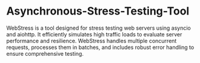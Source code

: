 # Asynchronous-Stress-Testing-Tool
WebStress is a tool designed for stress testing web servers using asyncio and aiohttp. It efficiently simulates high traffic loads to evaluate server performance and resilience. WebStress handles multiple concurrent requests, processes them in batches, and includes robust error handling to ensure comprehensive testing.
